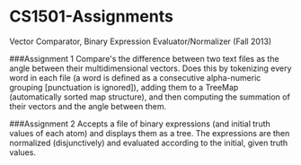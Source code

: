 CS1501-Assignments
==================

Vector Comparator, Binary Expression Evaluator/Normalizer (Fall 2013)

###Assignment 1
Compare's the difference between two text files as the angle between their multidimensional vectors. 
Does this by tokenizing every word in each file (a word is defined as a consecutive alpha-numeric grouping 
[punctuation is ignored]), adding them to a TreeMap (automatically sorted map structure), 
and then computing the summation of their vectors and the angle between them.

###Assignment 2
Accepts a file of binary expressions (and initial truth values of each atom) and displays them as a tree. 
The expressions are then normalized (disjunctively) and evaluated according to the initial, given truth values. 
